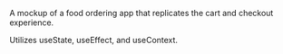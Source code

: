 A mockup of a food ordering app that replicates the cart and checkout experience.

Utilizes useState, useEffect, and useContext.
